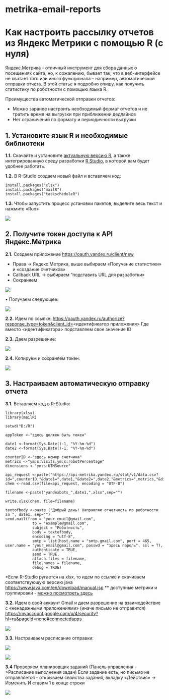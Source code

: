 # metrika-email-reports

# Как настроить рассылку отчетов из Яндекс Метрики с помощью R (с нуля) #

Яндекс.Метрика -  отличный инструмент для сбора данных о посещениях сайта, но, к сожалению, бывает так, что в веб-интерфейсе не хватает того или иного функционала – например, автоматической отправки отчета. В этой статье я подробно опишу, как получить статистику по роботности c помощью языка R.

Преимущества автоматической отправки отчетов:
+ Можно заранее настроить необходимый формат отчетов и не тратить время на выгрузки при приближении дедлайнов
+ Нет ограничений по формату и периодичности выгрузки


## 1. Установите язык R и необходимые библиотеки ##
**1.1.**	 Скачайте и установите [актуальную версию R](https://cran.r-project.org/bin/windows/base/), а также интегрированную среду разработки [R Studio](https://www.rstudio.com/products/rstudio/download/#download), в которой вам будет удобнее работать.


**1.2.**	 В R-Studio создаем новый файл и вставляем код:

	install.packages("xlsx")
	install.packages("mailR")
	install.packages("taskscheduleR")


**1.3.**	 Чтобы запустить процесс установки пакетов, выделите весь текст и нажмите «Run»

![](https://github.com/usikoksana/metrika-email-reports/blob/master/r_1.png?raw=true)

## 2. Получите токен доступа к API Яндекс.Метрика ##
**2.1.**	Создаем приложение https://oauth.yandex.ru/client/new 
+ Права -> Яндекс.Метрика, выше выбираем «Получение статистики» и «создание счетчиков»
+ Callback URL -> выбираем “подставить URL для разработки»
+ Сохраняем 
 
![](https://github.com/usikoksana/metrika-email-reports/blob/master/r_2.png?raw=true)

•	Получаем следующее:
 
![](https://github.com/usikoksana/metrika-email-reports/blob/master/r_3.png?raw=true) 
 

**2.2.**	Идем по ссылке: https://oauth.yandex.ru/authorize?response_type=token&client_id=<идентификатор приложения>
Где вместо <идентификатора>  подставляем свое  значение ID


**2.3.**	Даем разрешение:

![](https://github.com/usikoksana/metrika-email-reports/blob/master/r_4.png?raw=true)
 

**2.4.**	Копируем и сохраняем токен:
 
![](https://github.com/usikoksana/metrika-email-reports/blob/master/r_5.png?raw=true)


## 3. Настраиваем автоматическую отправку отчета ##
**3.1.**	Вставляем код в R-Studio:

	library(xlsx) 
	library(mailR)

	setwd("D:/R") 

	appToken <-"здесь должен быть токен" 

	date1 <-format(Sys.Date()-1, "%Y-%m-%d") 
	date2 <-format(Sys.Date()-1, "%Y-%m-%d")

	counterID <-"здесь номер счетчика" 
	metrics <-"ym:s:visits,ym:s:robotPercentage"
	dimensions <-"ym:s:UTMSource"

	api_request <-paste("https://api-metrika.yandex.ru/stat/v1/data.csv?id=",counterID,"&date1=",date1,"&date2=",date2,"&metrics=",metrics,"&dimensions=",dimensions,"&oauth_token=",appToken,sep="")
	chem <-read.csv(file=api_request, encoding = "UTF-8")

	filename <-paste("yandexbots_",date1,".xlsx",sep="")  

	write.xlsx(chem, file=filename) 

	textofbody <-paste ("Добрый день! Направляю отчетность по роботности за ", date1, sep="")
	send.mail(from = "your_email@gmail.com",
          		to = "example@gmail.com",
          		subject = "Роботность",
         	 	body = textofbody,
          		encoding = "utf-8",
          		smtp = list(host.name = "smtp.gmail.com", port = 465, user.name = "your_email@gmail.com", passwd = "здесь пароль", ssl = T),
          		authenticate = TRUE,
          		send = TRUE,
          		attach.files = filename,
          		file.names = filename, 
          		debug = TRUE)

 *Если R-Studio ругается на xlsx, то идем по ссылке и скачиваем соответствующую версию java https://www.java.com/en/download/manual.jsp 
** доступные метрики и группировки - [можно посмотреть здесь](https://tech.yandex.ru/metrika/doc/api2/api_v1/attributes/visits/behavior-docpage/)

**3.2.**	Идем в свой аккаунт Gmail и даем разрешение на взаимодействие с «ненадежными приложениями»  (иначе письмо не отправится) 
https://myaccount.google.com/u/4/security?hl=ru&pageId=none#connectedapps 

![](https://github.com/usikoksana/metrika-email-reports/blob/master/r_6.png?raw=true)


**3.3.**	Настраиваем расписание отправки:

![](https://github.com/usikoksana/metrika-email-reports/blob/master/r_7.png?raw=true)

![](https://github.com/usikoksana/metrika-email-reports/blob/master/r_8.png?raw=true)


**3.4** Проверяем планировщик заданий (Панель управления ->Расписание выполнения задач)
 Если задание есть, но письмо не отправляется - открываем свойства задания, вкладку «Действия» -> Изменить
 И ставим 1 в конце строки 
 
![](https://github.com/usikoksana/metrika-email-reports/blob/master/r_9.png?raw=true)
